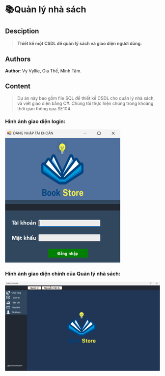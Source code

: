 # 📚Quản lý nhà sách

## Desciption
>#### Thiết kế một CSDL để quản lý sách và giao diện người dùng.

## Authors
**Author**: Vy Vyllie, Gia Thế, Minh Tâm.

## Content

> Dự án này bao gồm file SQL để thiết kế CSDL cho quản lý nhà sách, và viết giao diện bằng C#. Chúng tôi thực hiện chúng trong khoảng thời gian thông qua SE104.

### Hình ảnh giao diện login:

![Image](https://github.com/vyllie333/SE104_Quanlynhasach/blob/e24efc65f06cbcbd1b9472ddb8e8fb9b5270c184/login.jpg)

### Hình ảnh giao diện chính của Quản lý nhà sách:

![Image](https://github.com/vyllie333/SE104_Quanlynhasach/blob/f2378c4edb34b366f13fa1e2ff908e56a28c7383/main.jpg)
